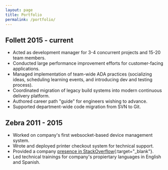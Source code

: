```yaml
---
layout: page
title: Portfolio
permalink: /portfolio/
---
```


## Follett 2015 - current

* Acted as development manager for 3-4 concurrent projects and 15-20 team members.
* Conducted large performance improvement efforts for customer-facing applications.
* Managed implementation of team-wide ADA practices (socializing ideas, scheduling learning events, and introducing dev and testing process).
* Coordinated migration of legacy build systems into modern continuous delivery platform.
* Authored career path "guide" for engineers wishing to advance.
* Supported department-wide code migration from SVN to Git.

## Zebra 2011 - 2015 

* Worked on company's first websocket-based device management system.
* Wrote and deployed printer checkout system for technical support.
* Provided a company [presence in StackOverflow](https://stackoverflow.com/questions/19384176/zebra-imz320-image-printing-feeds-too-much-paper/19392654#19392654){:target="_blank"}.
* Led technical trainings for company's propiertary languages in English and Spanish.

